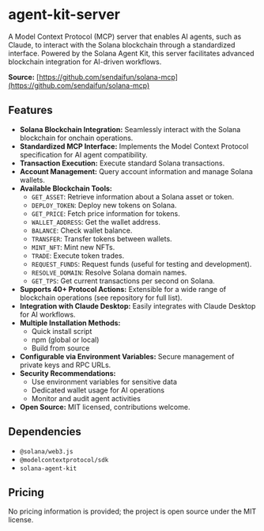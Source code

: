 # agent-kit-server

A Model Context Protocol (MCP) server that enables AI agents, such as Claude, to interact with the Solana blockchain through a standardized interface. Powered by the Solana Agent Kit, this server facilitates advanced blockchain integration for AI-driven workflows.

**Source:** [https://github.com/sendaifun/solana-mcp](https://github.com/sendaifun/solana-mcp)

## Features
- **Solana Blockchain Integration:** Seamlessly interact with the Solana blockchain for onchain operations.
- **Standardized MCP Interface:** Implements the Model Context Protocol specification for AI agent compatibility.
- **Transaction Execution:** Execute standard Solana transactions.
- **Account Management:** Query account information and manage Solana wallets.
- **Available Blockchain Tools:**
  - `GET_ASSET`: Retrieve information about a Solana asset or token.
  - `DEPLOY_TOKEN`: Deploy new tokens on Solana.
  - `GET_PRICE`: Fetch price information for tokens.
  - `WALLET_ADDRESS`: Get the wallet address.
  - `BALANCE`: Check wallet balance.
  - `TRANSFER`: Transfer tokens between wallets.
  - `MINT_NFT`: Mint new NFTs.
  - `TRADE`: Execute token trades.
  - `REQUEST_FUNDS`: Request funds (useful for testing and development).
  - `RESOLVE_DOMAIN`: Resolve Solana domain names.
  - `GET_TPS`: Get current transactions per second on Solana.
- **Supports 40+ Protocol Actions:** Extensible for a wide range of blockchain operations (see repository for full list).
- **Integration with Claude Desktop:** Easily integrates with Claude Desktop for AI workflows.
- **Multiple Installation Methods:**
  - Quick install script
  - npm (global or local)
  - Build from source
- **Configurable via Environment Variables:** Secure management of private keys and RPC URLs.
- **Security Recommendations:**
  - Use environment variables for sensitive data
  - Dedicated wallet usage for AI operations
  - Monitor and audit agent activities
- **Open Source:** MIT licensed, contributions welcome.

## Dependencies
- `@solana/web3.js`
- `@modelcontextprotocol/sdk`
- `solana-agent-kit`

## Pricing
No pricing information is provided; the project is open source under the MIT license.